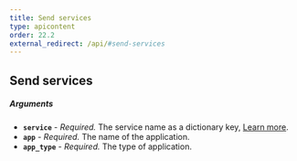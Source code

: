 ```yaml
---
title: Send services
type: apicontent
order: 22.2
external_redirect: /api/#send-services
---
```


## Send services

##### Arguments

*   **`service`** - _Required._ The service name as a dictionary key, [Learn more](/tracing/visualization/service).
*   **`app`** - _Required._ The name of the application.
*   **`app_type`** - _Required._ The type of application.
